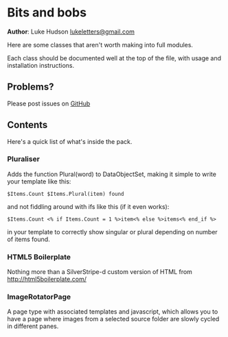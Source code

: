 # Bits and bobs #

**Author**: Luke Hudson <lukeletters@gmail.com>

Here are some classes that aren't worth making into full modules.

Each class should be documented well at the top of the file, with usage and installation instructions.

## Problems? ##

Please post issues on [GitHub](http://github.com/lingo/silverstripe-bits-and-bobs/issues)

## Contents ##

Here's a quick list of what's inside the pack.

### Pluraliser ###

Adds the function Plural(word) to DataObjectSet, making it simple to write your template like this:

    $Items.Count $Items.Plural(item) found
 
 and not fiddling around with ifs like this (if it even works):
 
    $Items.Count <% if Items.Count = 1 %>item<% else %>items<% end_if %>
 
in your template to correctly show singular or plural depending on number of items found.

### HTML5 Boilerplate ###

Nothing more than a SilverStripe-d custom version of HTML from http://html5boilerplate.com/

### ImageRotatorPage ###

A page type with associated templates and javascript, which allows you to have a page where images 
from a selected source folder are slowly cycled in different panes.

